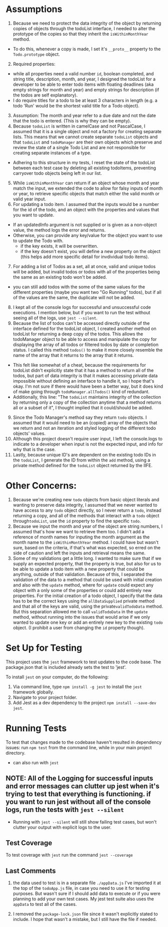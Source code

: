 # Assumptions
1. Because we need to protect the data integrity of the object by returning copies of objects through the todoList interface, I needed to alter the prototype of the copies so that they inherit the `isWithinMonthYear` method.
  - To do this, whenever a copy is made, I set it's `__proto__` property to the `Todo.prototype` object.
2. Required properties:
  - while all properties need a valid number `id`, boolean completed, and string title, description, month, and year, I designed the todoList for a developer to be able to enter todo items with floating deadlines (aka empty strings for month and year) and empty strings for description (if the todos are self explanatory).
  - I do require titles for a todo to be at least 3 characters in length (e.g. a todo 'Run' would be the shortest valid title for a Todo object).
3. Assumption: The month and year refer to a due date and not the date that the todo is entered. (This is why they can be empty).
4. Because `todoList` is written in camelCase and not PascalCase, I assumed that it is a single object and not a factory for creating separate lists. This means that we cannot create separate `todoList` objects and that `todoList` and `todoManager` are their own objects which preserve and review the state of a single Todo List and are not responsible for creating separate instances of a type.
  - Adhering to this structure in my tests, I reset the state of the todoList between each test case by deleting all existing todoItems, preventing carryover todo objects being left in our list.
5. While `isWithinMonthYear` can return if an object whose month and year match the input, we extended the code to allow for falsy inputs of month or year, to retrieve specific objects that match either the valid month or valid year input.
6. For updating a todo item. I assumed that the inputs would be a number for the id of the todo, and an object with the properties and values that you want to update.
  - If an updatedInfo argument is not supplied or is given as a non-object value, the method logs the error and returns.
  - Otherwise, you can provide any key/value for the object you want to use to update the Todo with.
    - if the key exists, it will be overwritten.
    - if the key doesn't exist, you will define a new property on the object (this helps add more specific detail for invdividual todo items).
7. For adding a list of Todos as a set, all at once, valid and unique todos will be added, but invalid todos or todos with all of the properties being the same as an existing todo won't be added.
  - you can still add todos with the some of the same values for the different properties (maybe you want two "Go Running" todos), but if all of the values are the same, the duplicate will not be added. 
8. I kept all of the console logs for successful and unsuccessful code executions. I mention below, but if you want to run the test without seeing all of the logs, use `jest --silent`.
9. Because the list of todos can't be accessed directly outside of the interface defined for the todoList object, I created another method on todoList for returning a deep copy of the todos. This allows the todoManager object to be able to access and manipulate the copy for displaying the array of all todos or filtered todos by date or completion status. I called this method `todos()` to make it more closely resemble the name of the array that it returns to the array that it returns.
  - This felt like somewhat of a cheat, because the requirements for todoList didn't explicitly state that it has a method to return all of the todos, but part of data integrity is that it makes accessing private data impossible without defining an interface to handle it, so I hope that's okay. I'm not sure if there would have been a better way, but it does kind of make going through `todoManager.allTodos()` kind of redundant.
  - Additionally, this line: "The `todoList` maintains integrity of the collection by returning only a copy of the collection anytime that a method returns all or a subset of it", I thought implied that it could/should be added.
9. Since the Todo Manager's method say they return `todo` objects. I assumed that it would need to be an (copied) array of the objects that we return and not an iteration and styled logging of the different todo objects' values.
10. Although this project doesn't require user input, I left the console.logs to indicate to a developer when input is not the expected input, and info for why that is the case.
11. Lastly, because unique ID's are dependent on the existing todo IDs in the `todoList`, I generate the ID from within the `add` method, using a private method defined for the `todoList` object returned by the IIFE.

# Other Concerns:
1. Because we're creating new `todo` objects from basic object literals and wanting to preserve data integrity, I assumed that we never wanted to have access to any `todo` object directly, so I never return a `todo`, instead returning a copy, and all of the methods that interact with a `todo` object through`todoList`, use the `id` property to find the specific `todo`.
2. Because we input the month and year of the object are string numbers, I assumed that's how we want to retrieve them too. I didn't add a reference of month names for inputing the month argument as the month name to the `isWithinMonthYear` method. I could have but wasn't sure, based on the criteria, if that's what was expected, so erred on the side of caution and left the inputs and retrieval means the same.
3. Some of my validations get a little long. I wanted to make sure that if we supply an expected property, that the property is true, but also for us to be able to update a todo item with a new property that could be anything, outside of that validation. Because of this, I separated the validation of the data to a method that could be used with initial creation and also with the `update` method, where for `update` could expect any object with a only some of the properties or could add entirely new properties. For the initial creation of a todo object, I specify that the data has to be the correct keys using the `allDataSupplied` private method and that all of the keys are valid, using the private`validTodoData` method. But this separation allowed me to call `validTodoData` in the `update` method, without running into the issues that would arise if we only wanted to update one key or add an entirely new key to the existing `todo` object. (I prohibit a user from changing the `id` property though).

# Set Up for Testing
This project uses the `jest` framework to test updates to the code base.
The package.json that is included already sets the test to 'jest'.

To install `jest` on your computer, do the following:

1. Via command line, type `npm install -g jest` to install the `jest` framework globally.
2. Navigate to your project folder.
3. Add Jest as a dev dependency to the project `npm install --save-dev jest`.

# Running Tests
To test that changes made to the codebase haven't resulted in dependency issues:
run `npm test` from the command line, while in your main project directory.
- can also run with `jest`

## NOTE: All of the Logging for successful inputs and error messages can clutter up jest when it's trying to test that everything is functioning. if you want to run jest without all of the console logs, run the tests with `jest --silent`
 - Running with `jest --silent` will still show failing test cases, but won't clutter your output with explicit logs to the user.

## Test Coverage
To test coverage with `jest` run the command `jest --coverage`

## Last Comments
1. the data used to test is in a separate file `./appData.js` I've imported it at the top of the `todoApp.js` file, in case you need to use it for testing purposes. But wasn't sure if I should add data to execute or if you were planning to add your own test cases. My jest test suite also uses the `appData` to test all of the cases.

2. I removed the `package-lock.json` file since it wasn't explicitly stated to include. I hope that wasn't a mistake, but I still have the file if needed.